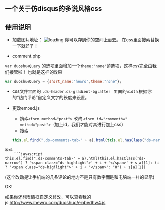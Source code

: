 ## 一个关于仿disqus的多说风格css

## 使用说明
* 加载图片地址：
![loading](http://a.disquscdn.com/next/embed/assets/img/loader.5cc23909da9c4a9874500d7a85c4125f.gif)
你可以存到你的空间上面去。
在css里面搜索替换一下就好了！

* comment.php 

`var duoshuoQuery` 的选项里面增加一个`theme:"none"`的选项，这样css完全由我们接管啦！
也就是这样的效果

```JavaScript
var duoshuoQuery = {short_name:"hewro",theme:"none"};
```

* css文件里面的
`.ds-header.ds-gradient-bg:after `
里面的`width` 根据你的“热门评论”自定义文字的长度来设置。

* 更改embed.js

	* 搜索`<form method="post">` 改成 `<form id="commenthw" method="post">`（加上id，我们才能对其进行加上css）
	* 搜索
	```javascript
	this.el.find(".ds-comments-tab-" + a).html(this.el.hasClass("ds-narrow") ? '<span class="ds-service-icon ds-' + a + '"></span>' + i: (i ? '<span class="ds-highlight">' + i + "</span>": "0") + s[a][1])
```
改成
	```javascript
this.el.find(".ds-comments-tab-" + a).html(this.el.hasClass("ds-narrow") ? '<span class="ds-highlight">' + i + '</span>' + s[a][1]: (i ? '<span class="ds-highlight">' + i + "</span>": "0") + s[a][1])
```
(这个改动是让手机端的几条评论的地方不是只有数字而是和电脑端一样的显示)

OK!

如果你还想表情框自定义修改，可以查看我的js:<http://www.ihewro.com/duoshuo/embedhw4.js>

